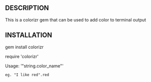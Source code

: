 ## DESCRIPTION ##

This is a colorizr gem that can be used to add color to terminal output

## INSTALLATION ##

gem install colorizr

require 'colorizr'

Usage: '"string.color_name"'

	eg. "I like red".red


